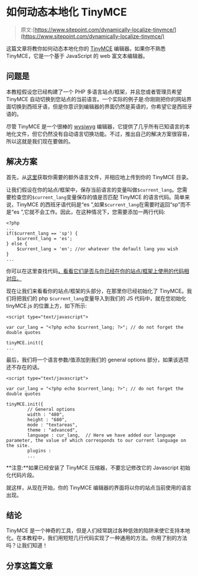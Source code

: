 # 如何动态本地化 TinyMCE

> 原文:[https://www.sitepoint.com/dynamically-localize-tinymce/](https://www.sitepoint.com/dynamically-localize-tinymce/)

这篇文章将教你如何动态本地化你的 [TinyMCE](http://www.tinymce.com/) 编辑器。如果你不熟悉 TinyMCE，它是一个基于 JavaScript 的 web 富文本编辑器。

## 问题是

本教程假设您已经构建了一个 PHP 多语言站点/框架，并且您或者管理员希望 TinyMCE 自动切换到您站点的当前语言。一个实际的例子是:你刚刚把你的网站界面切换到西班牙语，但是你意识到编辑器的界面仍然是英语的，你希望它是西班牙语的。

尽管 TinyMCE 是一个很棒的 [wysiwyg](http://en.wikipedia.org/wiki/WYSIWYG) 编辑器，它提供了几乎所有已知语言的本地化文件，但它仍然没有自动语言切换功能。不过，推出自己的解决方案很容易，所以这就是我们现在要做的。

## 解决方案

首先，从[这里](http://www.tinymce.com/i18n/index.php?ctrl=lang&act=download&pr_id=1)获取你需要的额外语言文件，并相应地上传到你的 TinyMCE 目录。

让我们假设在你的站点/框架中，保存当前语言的变量叫做`$current_lang`。您需要检查您的`$current_lang`变量保存的值是否匹配 TinyMCE 的语言代码。简单来说，TinyMCE 的西班牙语代码是“es ”,如果`$current_lang`在需要时返回“sp”而不是“es ”,它就不会工作。因此，在这种情况下，您需要添加一两行代码:

```
<?php
...
if($current_lang == 'sp') {
    $current_lang = 'es';
} else {
    $current_lang = 'en'; //or whatever the default lang you wish
} 
...
```

你可以在这里查找代码[，看看它们是否与你已经在你的站点/框架上使用的代码相对应。](http://www.tinymce.com/i18n/index.php?ctrl=lang&act=download&pr_id=1)

现在让我们来看看你的站点/框架的头部分，在那里你已经初始化了 TinyMCE。我们将把我们的 php `$current_lang`变量导入到我们的 JS 代码中，就在您初始化 tinyMCE.js 的位置上方，如下所示:

```
<script type="text/javascript">

var cur_lang = "<?php echo $current_lang; ?>"; // do not forget the double quotes

tinyMCE.init({
...
```

最后，我们将一个语言参数/值添加到我们的
general options 部分，如果该选项还不存在的话。

```
<script type="text/javascript">

var cur_lang = "<?php echo $current_lang; ?>"; // do not forget the double quotes

tinyMCE.init({
        // General options
        width : "480",
        height : "680",
        mode : "textareas",
        theme : "advanced",
        language : cur_lang,  // Here we have added our language parameter, the value of which corresponds to our current language on the site.
        plugins : 
        ...
```

**注意:**如果已经安装了 TinyMCE 压缩器，不要忘记修改它的 Javascript 初始化代码片段。

就这样，从现在开始，你的 TinyMCE 编辑器的界面将以你的站点当前使用的语言出现。

## 结论

TinyMCE 是一个神奇的工具，但是人们经常跳过各种低效的陷阱来使它支持本地化。在本教程中，我们用短短几行代码实现了一种通用的方法。你用了别的方法吗？让我们知道！

## 分享这篇文章